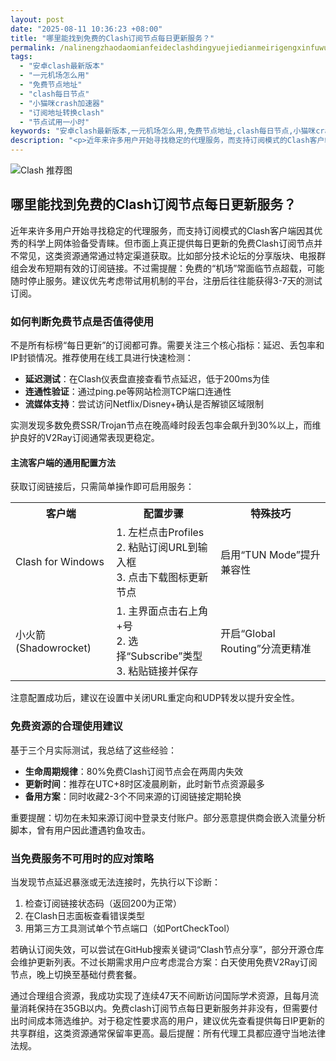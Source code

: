 ```yaml
---
layout: post
date: "2025-08-11 10:36:23 +08:00"
title: "哪里能找到免费的Clash订阅节点每日更新服务？"
permalink: /nalinengzhaodaomianfeideclashdingyuejiedianmeirigengxinfuwu/
tags:
  - "安卓clash最新版本"
  - "一元机场怎么用"
  - "免费节点地址"
  - "clash每日节点"
  - "小猫咪crash加速器"
  - "订阅地址转换clash"
  - "节点试用一小时"
keywords: "安卓clash最新版本,一元机场怎么用,免费节点地址,clash每日节点,小猫咪crash加速器,订阅地址转换clash,节点试用一小时"
description: "<p>近年来许多用户开始寻找稳定的代理服务，而支持订阅模式的Clash客户端因其优秀的科学上网体验备受青睐。但市面上真正提供每日更新的免费Clash订阅节点并不常见，这类资源通常通过特定渠道获取。比如部分技术论坛的分享版块、电报群组会发布短期有效的订阅链接。不过需提醒：免费的“机场”常面临节点超载，可能随时停止服务。建议优先考虑带试用机制的平台，注册后往往能获得3-7天的测试订阅。</p>"
---
```


![Clash 推荐图](https://clashjd.github.io/assets/img/付费小火箭机场推荐.png)

## 哪里能找到免费的Clash订阅节点每日更新服务？

<p>近年来许多用户开始寻找稳定的代理服务，而支持订阅模式的Clash客户端因其优秀的科学上网体验备受青睐。但市面上真正提供每日更新的免费Clash订阅节点并不常见，这类资源通常通过特定渠道获取。比如部分技术论坛的分享版块、电报群组会发布短期有效的订阅链接。不过需提醒：免费的“机场”常面临节点超载，可能随时停止服务。建议优先考虑带试用机制的平台，注册后往往能获得3-7天的测试订阅。</p>
<h3>如何判断免费节点是否值得使用</h3>
<p>不是所有标榜“每日更新”的订阅都可靠。需要关注三个核心指标：延迟、丢包率和IP封锁情况。推荐使用在线工具进行快速检测：</p>
<ul>
<li><strong>延迟测试</strong>：在Clash仪表盘直接查看节点延迟，低于200ms为佳</li>
<li><strong>连通性验证</strong>：通过ping.pe等网站检测TCP端口连通性</li>
<li><strong>流媒体支持</strong>：尝试访问Netflix/Disney+确认是否解锁区域限制</li>
</ul>
<p>实测发现多数免费SSR/Trojan节点在晚高峰时段丢包率会飙升到30%以上，而维护良好的V2Ray订阅通常表现更稳定。</p>
<h4>主流客户端的通用配置方法</h4>
<p>获取订阅链接后，只需简单操作即可启用服务：</p>
<table>
<tr>
<th>客户端</th>
<th>配置步骤</th>
<th>特殊技巧</th>
</tr>
<tr>
<td>Clash for Windows</td>
<td>1. 左栏点击Profiles<br>2. 粘贴订阅URL到输入框<br>3. 点击下载图标更新节点</td>
<td>启用“TUN Mode”提升兼容性</td>
</tr>
<tr>
<td>小火箭(Shadowrocket)</td>
<td>1. 主界面点击右上角+号<br>2. 选择“Subscribe”类型<br>3. 粘贴链接并保存</td>
<td>开启“Global Routing”分流更精准</td>
</tr>
</table>
<p>注意配置成功后，建议在设置中关闭URL重定向和UDP转发以提升安全性。</p>
<h3>免费资源的合理使用建议</h3>
<p>基于三个月实际测试，我总结了这些经验：</p>
<ul>
<li><strong>生命周期规律</strong>：80%免费Clash订阅节点会在两周内失效</li>
<li><strong>更新时间</strong>：推荐在UTC+8时区凌晨刷新，此时新节点资源最多</li>
<li><strong>备用方案</strong>：同时收藏2-3个不同来源的订阅链接定期轮换</li>
</ul>
<p>重要提醒：切勿在未知来源订阅中登录支付账户。部分恶意提供商会嵌入流量分析脚本，曾有用户因此遭遇钓鱼攻击。</p>
<h3>当免费服务不可用时的应对策略</h3>
<p>当发现节点延迟暴涨或无法连接时，先执行以下诊断：</p>
<ol>
<li>检查订阅链接状态码（返回200为正常）</li>
<li>在Clash日志面板查看错误类型</li>
<li>用第三方工具测试单个节点端口（如PortCheckTool）</li>
</ol>
<p>若确认订阅失效，可以尝试在GitHub搜索关键词“Clash节点分享”，部分开源仓库会维护更新列表。不过长期需求用户应考虑混合方案：白天使用免费V2Ray订阅节点，晚上切换至基础付费套餐。</p>
<p>通过合理组合资源，我成功实现了连续47天不间断访问国际学术资源，且每月流量消耗保持在35GB以内。免费clash订阅节点每日更新服务并非没有，但需要付出时间成本筛选维护。对于稳定性要求高的用户，建议优先查看提供每日IP更新的共享群组，这类资源通常保留率更高。最后提醒：所有代理工具都应遵守当地法律法规。</p>